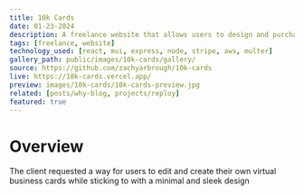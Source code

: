 ```yaml
---
title: 10k Cards
date: 01-23-2024
description: A freelance website that allows users to design and purchase virtual business cards.
tags: [freelance, website]
technology_used: [react, mui, express, node, stripe, aws, multer]
gallery_path: public/images/10k-cards/gallery/
source: https://github.com/zachyarbrough/10k-cards
live: https://10k-cards.vercel.app/
preview: images/10k-cards/10k-cards-preview.jpg
related: [posts/why-blog, projects/reploy]
featured: true
---
```


# Overview 
The client requested a way for users to edit and create their own virtual business cards while sticking to with a minimal and sleek design
